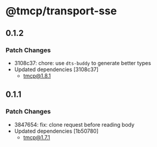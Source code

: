 # @tmcp/transport-sse

## 0.1.2

### Patch Changes

- 3108c37: chore: use `dts-buddy` to generate better types
- Updated dependencies [3108c37]
    - tmcp@1.8.1

## 0.1.1

### Patch Changes

- 3847654: fix: clone request before reading body
- Updated dependencies [1b50780]
    - tmcp@1.7.1
